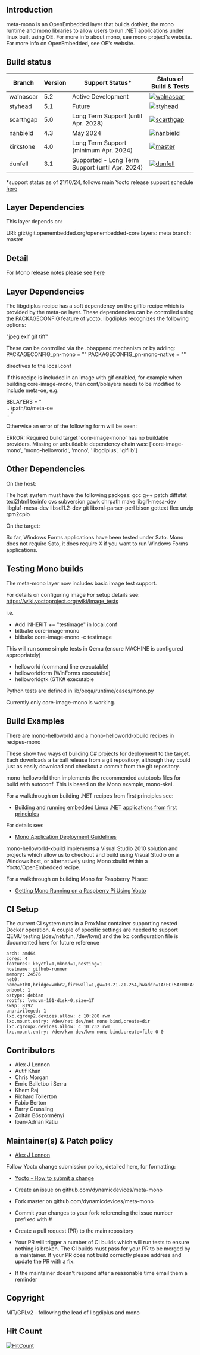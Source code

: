 ## Introduction

meta-mono is an OpenEmbedded layer that builds dotNet, the mono runtime and mono libraries to allow users to run .NET applications under linux built using OE. For more info about mono, see mono project's website. For more info on OpenEmbedded, see OE's website.

## Build status

| Branch | Version | Support Status* | Status of Build & Tests |
| ------ | ------- | --------------- | ----------------------- |
| walnascar | 5.2	| Active Development | [![walnascar](https://img.shields.io/github/actions/workflow/status/dynamicdevices/meta-mono/CI_github.yml?branch=walnascar&label=build%20%26%20test)](https://github.com/DynamicDevices/meta-mono/actions/workflows/CI_github.yml) |
| styhead | 5.1	| Future | [![styhead](https://img.shields.io/github/actions/workflow/status/dynamicdevices/meta-mono/CI_github.yml?branch=styhead&label=build%20%26%20test)](https://github.com/DynamicDevices/meta-mono/actions/workflows/CI_github.yml) |
| scarthgap | 5.0	| Long Term Support (until Apr. 2028) | [![scarthgap](https://img.shields.io/github/actions/workflow/status/dynamicdevices/meta-mono/CI_github.yml?branch=scarthgap&label=build%20%26%20test)](https://github.com/DynamicDevices/meta-mono/actions/workflows/CI_github.yml) |
| nanbield | 4.3	| May 2024  | [![nanbield](https://img.shields.io/github/actions/workflow/status/dynamicdevices/meta-mono/CI_github.yml?branch=nanbield&label=build%20%26%20test)](https://github.com/DynamicDevices/meta-mono/actions/workflows/CI_github.yml) |
| kirkstone | 4.0	| Long Term Support (minimum Apr. 2024)	 | [![master](https://img.shields.io/github/actions/workflow/status/dynamicdevices/meta-mono/CI_github.yml?branch=kirkstone&label=build%20%26%20test)](https://github.com/DynamicDevices/meta-mono/actions/workflows/CI_github.yml) |
| dunfell | 3.1	| Supported - Long Term Support (until Apr. 2024) | [![dunfell](https://img.shields.io/github/actions/workflow/status/dynamicdevices/meta-mono/CI_github.yml?branch=dunfell&label=build%20%26%20test)](https://github.com/DynamicDevices/meta-mono/actions/workflows/CI_github.yml) |

*support status as of 21/10/24, follows main Yocto release support schedule [here](https://wiki.yoctoproject.org/wiki/Releases)

## Layer Dependencies

This layer depends on:

URI: git://git.openembedded.org/openembedded-core
layers: meta
branch: master

## Detail

For Mono release notes please see [here](https://www.mono-project.com/docs/about-mono/releases)

## Layer Dependencies

The libgdiplus recipe has a soft dependency on the giflib recipe which is provided by the meta-oe layer.
These dependencies can be controlled using the PACKAGECONFIG feature of yocto.  libgdiplus
recognizes the following options:

"jpeg exif gif tiff"

These can be controlled via the .bbappend mechanism or by adding:
PACKAGECONFIG_pn-mono = ""
PACKAGECONFIG_pn-mono-native = ""

directives to the local.conf

If this recipe is included in an image with gif enabled, for example when building core-image-mono, then
conf/bblayers needs to be modified to include meta-oe, e.g.

BBLAYERS = " \
  ..
  /path/to/meta-oe \
  ..
"

Otherwise an error of the following form will be seen:

ERROR: Required build target 'core-image-mono' has no buildable providers. Missing or unbuildable dependency chain was: ['core-image-mono', 'mono-helloworld', 'mono', 'libgdiplus', 'giflib']

## Other Dependencies

On the host:

The host system must have the following packges:
gcc g++ patch diffstat texi2html texinfo cvs subversion gawk
chrpath make libgl1-mesa-dev libglu1-mesa-dev libsdl1.2-dev
git libxml-parser-perl bison gettext flex unzip rpm2cpio

On the target:

So far, Windows Forms applications have been tested under Sato.
Mono does not require Sato, it does require X if you want to run
Windows Forms applications. 

## Testing Mono builds

The meta-mono layer now includes basic image test support.

For details on configuring image For setup details see: https://wiki.yoctoproject.org/wiki/Image_tests

i.e.

- Add INHERIT += "testimage" in local.conf
- bitbake core-image-mono
- bitbake core-image-mono -c testimage

This will run some simple tests in Qemu (ensure MACHINE is configured appropriately)

- helloworld (command line executable)
- helloworldform (WinForms executable)
- helloworldgtk (GTK# executable

Python tests are defined in lib/oeqa/runtime/cases/mono.py

Currently only core-image-mono is working.

## Build Examples

There are mono-helloworld and a mono-helloworld-xbuild recipes in recipes-mono

These show two ways of building C# projects for deployment to the target. Each downloads a tarball release from a git repository, although they could just as easily download and checkout a commit from the git repository.

mono-helloworld then implements the recommended autotools files for build with autoconf. This is based on the Mono example, mono-skel.

For a walkthrough on building .NET recipes from first principles see:

* [Building and running embedded Linux .NET applications from first principles](https://wiki.yoctoproject.org/wiki/Building_and_running_embedded_Linux_.NET_applications_from_first_principles)

For details see: 

* [Mono Application Deployment Guidelines](http://mono-project.com/Guidelines:Application_Deployment)

mono-helloworld-xbuild implements a Visual Studio 2010 solution and projects which allow us to checkout and build using Visual Studio on a Windows host, or alternatively using Mono xbuild within a Yocto/OpenEmbedded recipe.

For a walkthrough on building Mono for Raspberry Pi see:

* [Getting Mono Running on a Raspberry Pi Using Yocto](http://www.codeproject.com/Articles/840489/Getting-Mono-Running-on-a-Raspberry-Pi-Using-Yocto)

## CI Setup

The current CI system runs in a ProxMox container supporting nested Docker operation. A couple of specific settings are needed to support QEMU testing (/dev/net/tun, /dev/kvm) and the lxc configuration file is documented here for future reference

```
arch: amd64
cores: 4
features: keyctl=1,mknod=1,nesting=1
hostname: github-runner
memory: 24576
net0: name=eth0,bridge=vmbr2,firewall=1,gw=10.21.21.254,hwaddr=1A:EC:5A:0D:A3:B8,ip=10.21.21.100/32,type=veth
onboot: 1
ostype: debian
rootfs: lvm:vm-101-disk-0,size=1T
swap: 8192
unprivileged: 1
lxc.cgroup2.devices.allow: c 10:200 rwm
lxc.mount.entry: /dev/net dev/net none bind,create=dir
lxc.cgroup2.devices.allow: c 10:232 rwm
lxc.mount.entry: /dev/kvm dev/kvm none bind,create=file 0 0
```

## Contributors

* Alex J Lennon
* Autif Khan
* Chris Morgan
* Enric Balletbo i Serra
* Khem Raj
* Richard Tollerton
* Fabio Berton
* Barry Grussling
* Zoltán Böszörményi
* Ioan-Adrian Ratiu

## Maintainer(s) & Patch policy

* [Alex J Lennon](mailto:ajlennon@dynamicdevices.co.uk)

Follow Yocto change submission policy, detailed here, for formatting:

* [Yocto - How to submit a change](http://www.yoctoproject.org/docs/1.4.2/dev-manual/dev-manual.html#how-to-submit-a-change)

* Create an issue on github.com/dynamicdevices/meta-mono
* Fork master on github.com/dynamicdevices/meta-mono
* Commit your changes to your fork referencing the issue number prefixed with #
* Create a pull request (PR) to the main repository
* Your PR will trigger a number of CI builds which will run tests to ensure nothing is broken. The CI builds must pass for your PR to be merged by a maintainer. If your PR does not build correctly please address and update the PR with a fix.
* If the maintainer doesn't respond after a reasonable time email them a reminder

## Copyright

MIT/GPLv2 - following the lead of libgdiplus and mono

## Hit Count

[![HitCount](http://hits.dwyl.com/dynamicdevices/meta-mono.svg)](http://hits.dwyl.com/dynamicdevices/meta-mono)

